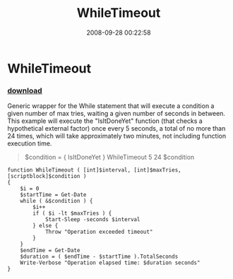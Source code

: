 ﻿---
pid:            609
poster:         halr9000
title:          WhileTimeout
date:           2008-09-28 00:22:58
format:         posh
parent:         0
parent:         0

---

# WhileTimeout

### [download](609.ps1)

Generic wrapper for the While statement that will execute a condition a given number of max tries, waiting a given number of seconds in between.
This example will execute the "IsItDoneYet" function (that checks a hypothetical external factor) once every 5 seconds, a total of no more than 24 times, which will take approximately two minutes, not including function execution time.

> $condition = { IsItDoneYet }
> WhileTimeout 5 24 $condition


```posh
function WhileTimeout ( [int]$interval, [int]$maxTries, [scriptblock]$condition )
{
	$i = 0
	$startTime = Get-Date
	while ( &$condition ) {
		$i++
		if ( $i -lt $maxTries ) {
			Start-Sleep -seconds $interval
		} else {
			Throw "Operation exceeded timeout"
		}
	}
	$endTime = Get-Date
	$duration = ( $endTime - $startTime ).TotalSeconds
	Write-Verbose "Operation elapsed time: $duration seconds"
}


```
